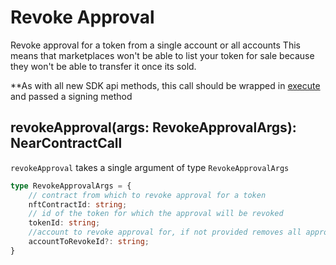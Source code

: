 
# Revoke Approval

Revoke approval for a token from a single account or all accounts
This means that marketplaces won't be able to list your token for sale because they won't be able to transfer it once its sold.

**As with all new SDK api methods, this call should be wrapped in [execute](../#execute) and passed a signing method

## revokeApproval(args: RevokeApprovalArgs): NearContractCall

`revokeApproval` takes a single argument of type `RevokeApprovalArgs`

```typescript
type RevokeApprovalArgs = {
    // contract from which to revoke approval for a token
    nftContractId: string;
    // id of the token for which the approval will be revoked
    tokenId: string;
    //account to revoke approval for, if not provided removes all approvals
    accountToRevokeId?: string;
}
```
